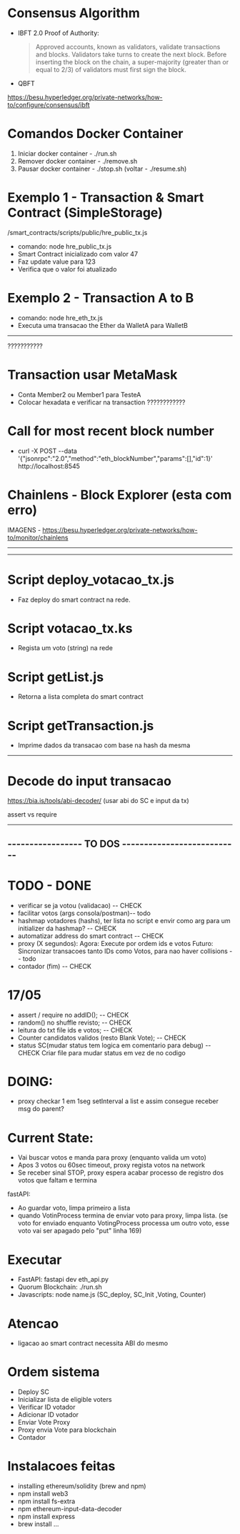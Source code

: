 # Consensus Algorithm
- IBFT 2.0 Proof of Authority: 
    > Approved accounts, known as validators, validate transactions and blocks. Validators take turns to create the next block. Before inserting the block on the chain, a  super-majority (greater than or equal to 2/3) of validators must first sign the block.

- QBFT

https://besu.hyperledger.org/private-networks/how-to/configure/consensus/ibft

# Comandos Docker Container
1. Iniciar docker container - ./run.sh
2. Remover docker container - ./remove.sh
3. Pausar docker container - ./stop.sh (voltar - ./resume.sh)

# Exemplo 1 - Transaction & Smart Contract (SimpleStorage)
/smart_contracts/scripts/public/hre_public_tx.js

- comando: node hre_public_tx.js
- Smart Contract inicializado com valor 47
- Faz update value para 123
- Verifica que o valor foi atualizado

# Exemplo 2 - Transaction A to B

- comando: node hre_eth_tx.js
- Executa uma transacao the Ether da WalletA para WalletB

----------------------------------------------------

???????????
# Transaction usar MetaMask
- Conta Member2 ou Member1 para TesteA
- Colocar hexadata e verificar na transaction
????????????


# Call for most recent block number

- curl -X POST --data '{"jsonrpc":"2.0","method":"eth_blockNumber","params":[],"id":1}' http://localhost:8545


# Chainlens - Block Explorer (esta com erro)

IMAGENS - https://besu.hyperledger.org/private-networks/how-to/monitor/chainlens

----------------------------------------------------
----------------------------------------------------


# Script deploy_votacao_tx.js
 - Faz deploy do smart contract na rede.

# Script votacao_tx.ks
 - Regista um voto (string) na rede

# Script getList.js
- Retorna a lista completa do smart contract

# Script getTransaction.js
- Imprime dados da transacao com base na hash da mesma

----------------------------------------------------

# Decode do input transacao

https://bia.is/tools/abi-decoder/ (usar abi do SC e input da tx)


assert vs require

----------------------------------------------------
----------------- TO DOS ---------------------------
----------------------------------------------------

# TODO - DONE
- verificar se ja votou (validacao) -- CHECK
- facilitar votos (args consola/postman)-- todo
- hashmap votadores (hashs), ter lista no script e envir como arg para um initializer da hashmap? -- CHECK
- automatizar address do smart contract -- CHECK
- proxy (X segundos):
    Agora: Execute por ordem ids e votos
    Futuro: Sincronizar transacoes tanto IDs como Votos, para nao haver collisions -- todo
- contador (fim) -- CHECK

# 17/05 
- assert / require no addID(); -- CHECK
- random() no shuffle revisto; -- CHECK
- leitura do txt file ids e votos; -- CHECK
- Counter candidatos validos (resto Blank Vote); -- CHECK
- status SC(mudar status tem logica em comentario para debug) -- CHECK
Criar file para mudar status em vez de no codigo

# DOING:
- proxy checkar 1 em 1seg setInterval a list e assim consegue receber msg do parent?

# Current State: 
- Vai buscar votos e manda para proxy (enquanto valida um voto)
- Apos 3 votos ou 60sec timeout, proxy regista votos na network
- Se receber sinal STOP, proxy espera acabar processo de registro dos votos que faltam e termina

fastAPI:
- Ao guardar voto, limpa primeiro a lista
- quando VotinProcess termina de enviar voto para proxy, limpa lista. (se voto for enviado enquanto VotingProcess
processa um outro voto, esse voto vai ser apagado pelo "put" linha 169)

















# Executar
- FastAPI: fastapi dev eth_api.py
- Quorum Blockchain: ./run.sh
- Javascripts: node name.js (SC_deploy, SC_Init ,Voting, Counter)


# Atencao
- ligacao ao smart contract necessita ABI do mesmo

# Ordem sistema
- Deploy SC
- Inicializar lista de eligible voters
- Verificar ID votador
- Adicionar ID votador
- Enviar Vote Proxy
- Proxy envia Vote para blockchain
- Contador























# Instalacoes feitas
- installing ethereum/solidity (brew and npm)
- npm install web3
- npm install fs-extra
- npm ethereum-input-data-decoder
- npm install express
- brew install ...